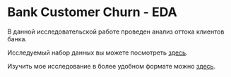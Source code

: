 # Bank Customer Churn - EDA

В данной исследовательской работе проведен анализ оттока клиентов банка.

Исследуемый набор данных вы можете посмотреть [здесь](https://www.kaggle.com/datasets/radheshyamkollipara/bank-customer-churn).

Изучить мое исследование в более удобном формате можно [здесь](https://www.kaggle.com/code/timokhinilya/bank-customer-churn-exploratory-data-analysis).
